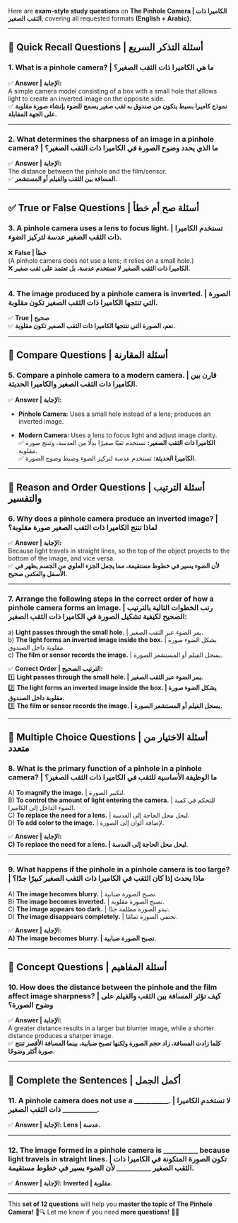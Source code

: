 Here are **exam-style study questions** on **The Pinhole Camera | الكاميرا ذات الثقب الصغير**, covering all requested formats **(English + Arabic).**

---

## **📌 Quick Recall Questions | أسئلة التذكر السريع**

### **1. What is a pinhole camera? | ما هي الكاميرا ذات الثقب الصغير؟**

✅ **Answer | الإجابة:**  
A simple camera model consisting of a box with a small hole that allows light to create an inverted image on the opposite side.  
✅ **نموذج كاميرا بسيط يتكون من صندوق به ثقب صغير يسمح للضوء بإنشاء صورة مقلوبة على الجهة المقابلة.**

---

### **2. What determines the sharpness of an image in a pinhole camera? | ما الذي يحدد وضوح الصورة في الكاميرا ذات الثقب الصغير؟**

✅ **Answer | الإجابة:**  
The distance between the pinhole and the film/sensor.  
✅ **المسافة بين الثقب والفيلم أو المستشعر.**

---

## **✅ True or False Questions | أسئلة صح أم خطأ**

### **3. A pinhole camera uses a lens to focus light. | تستخدم الكاميرا ذات الثقب الصغير عدسة لتركيز الضوء.**

❌ **False | خطأ**  
(A pinhole camera does not use a lens; it relies on a small hole.)  
❌ **الكاميرا ذات الثقب الصغير لا تستخدم عدسة، بل تعتمد على ثقب صغير.**

---

### **4. The image produced by a pinhole camera is inverted. | الصورة التي تنتجها الكاميرا ذات الثقب الصغير تكون مقلوبة.**

✅ **True | صحيح**  
✅ **نعم، الصورة التي تنتجها الكاميرا ذات الثقب الصغير تكون مقلوبة.**

---

## **📌 Compare Questions | أسئلة المقارنة**

### **5. Compare a pinhole camera to a modern camera. | قارن بين الكاميرا ذات الثقب الصغير والكاميرا الحديثة.**

✅ **Answer | الإجابة:**

- **Pinhole Camera:** Uses a small hole instead of a lens; produces an inverted image.
    
- **Modern Camera:** Uses a lens to focus light and adjust image clarity.  
    ✅ **الكاميرا ذات الثقب الصغير:** تستخدم ثقبًا صغيرًا بدلًا من العدسة، وتنتج صورة مقلوبة.  
    ✅ **الكاميرا الحديثة:** تستخدم عدسة لتركيز الضوء وضبط وضوح الصورة.
    

---

## **📌 Reason and Order Questions | أسئلة الترتيب والتفسير**

### **6. Why does a pinhole camera produce an inverted image? | لماذا تنتج الكاميرا ذات الثقب الصغير صورة مقلوبة؟**

✅ **Answer | الإجابة:**  
Because light travels in straight lines, so the top of the object projects to the bottom of the image, and vice versa.  
✅ **لأن الضوء يسير في خطوط مستقيمة، مما يجعل الجزء العلوي من الجسم يظهر في الأسفل والعكس صحيح.**

---

### **7. Arrange the following steps in the correct order of how a pinhole camera forms an image. | رتب الخطوات التالية بالترتيب الصحيح لكيفية تشكيل الصورة في الكاميرا ذات الثقب الصغير:**

a) **Light passes through the small hole.** | يمر الضوء عبر الثقب الصغير.  
b) **The light forms an inverted image inside the box.** | يشكل الضوء صورة مقلوبة داخل الصندوق.  
c) **The film or sensor records the image.** | يسجل الفيلم أو المستشعر الصورة.

✅ **Correct Order | الترتيب الصحيح:**  
1️⃣ **Light passes through the small hole. | يمر الضوء عبر الثقب الصغير.**  
2️⃣ **The light forms an inverted image inside the box. | يشكل الضوء صورة مقلوبة داخل الصندوق.**  
3️⃣ **The film or sensor records the image. | يسجل الفيلم أو المستشعر الصورة.**

---

## **📌 Multiple Choice Questions | أسئلة الاختيار من متعدد**

### **8. What is the primary function of a pinhole in a pinhole camera? | ما الوظيفة الأساسية للثقب في الكاميرا ذات الثقب الصغير؟**

A) **To magnify the image.** | لتكبير الصورة.  
B) **To control the amount of light entering the camera.** | للتحكم في كمية الضوء الداخل إلى الكاميرا.  
C) **To replace the need for a lens.** | ليحل محل الحاجة إلى العدسة.  
D) **To add color to the image.** | لإضافة ألوان إلى الصورة.

✅ **Answer | الإجابة:**  
**C) To replace the need for a lens. | ليحل محل الحاجة إلى العدسة.**

---

### **9. What happens if the pinhole in a pinhole camera is too large? | ماذا يحدث إذا كان الثقب في الكاميرا ذات الثقب الصغير كبيرًا جدًا؟**

A) **The image becomes blurry.** | تصبح الصورة ضبابية.  
B) **The image becomes inverted.** | تصبح الصورة مقلوبة.  
C) **The image appears too dark.** | تبدو الصورة مظلمة جدًا.  
D) **The image disappears completely.** | تختفي الصورة تمامًا.

✅ **Answer | الإجابة:**  
**A) The image becomes blurry. | تصبح الصورة ضبابية.**

---

## **📌 Concept Questions | أسئلة المفاهيم**

### **10. How does the distance between the pinhole and the film affect image sharpness? | كيف تؤثر المسافة بين الثقب والفيلم على وضوح الصورة؟**

✅ **Answer | الإجابة:**  
A greater distance results in a larger but blurrier image, while a shorter distance produces a sharper image.  
✅ **كلما زادت المسافة، زاد حجم الصورة ولكنها تصبح ضبابية، بينما المسافة الأقصر تنتج صورة أكثر وضوحًا.**

---

## **📌 Complete the Sentences | أكمل الجمل**

### **11. A pinhole camera does not use a __________. | لا تستخدم الكاميرا ذات الثقب الصغير __________.**

✅ **Answer | الإجابة:** **Lens | عدسة.**

---

### **12. The image formed in a pinhole camera is __________ because light travels in straight lines. | تكون الصورة المتكونة في الكاميرا ذات الثقب الصغير __________ لأن الضوء يسير في خطوط مستقيمة.**

✅ **Answer | الإجابة:** **Inverted | مقلوبة.**

---

This **set of 12 questions** will help you **master the topic of The Pinhole Camera!** 📸🔍 Let me know if you need **more questions!** 🚀😃